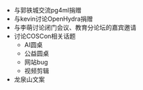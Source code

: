 - 与郭铁城交流pg4ml捐赠
- 与kevin讨论OpenHydra捐赠
- 与李萌讨论闭门会议、教育分论坛的嘉宾邀请
- 讨论COSCon相关话题
	- AI圆桌
	- 公益圆桌
	- 网站bug
	- 视频剪辑
- 龙泉山文案